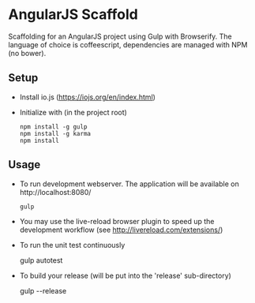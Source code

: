 AngularJS Scaffold
==================

Scaffolding for an AngularJS project using Gulp with Browserify. The language of choice is coffeescript, dependencies
are managed with NPM (no bower).


Setup
-----
- Install io.js (https://iojs.org/en/index.html)

- Initialize with (in the project root)

      npm install -g gulp
      npm install -g karma
      npm install


Usage
-----
- To run development webserver. The application will be available on http://localhost:8080/
    
      gulp
    
- You may use the live-reload browser plugin to speed up the development workflow (see http://livereload.com/extensions/)

- To run the unit test continuously

    gulp autotest

- To build your release (will be put into the 'release' sub-directory)

    gulp --release
    
 

